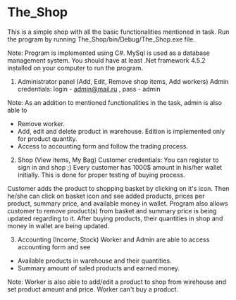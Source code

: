 # The_Shop

This is a simple shop with all the basic functionalities mentioned in task.
Run the program by running The_Shop/bin/Debug/The_Shop.exe file.

Note: Program is implemented using C#. MySql is used as a database management system.
You should have at least .Net framework 4.5.2 installed on your computer to run the program.

1) Administrator panel (Add, Edit, Remove shop items, Add workers)
Admin credentials: login - admin@mail.ru , pass - admin

Note: As an addition to mentioned functionalities in the task, admin is also able to
* Remove worker.
* Add, edit and delete product in warehouse. Edition is implemented only for product quantity.
* Access to accounting form and follow the trading process.

2) Shop (View items, My Bag)
Customer credentials: You can register to sign in and shop ;)
Every customer has 1000$ amount in his/her wallet initially. This is done for proper testing of buying process.

Customer adds the product to shopping basket by clicking on it's icon.
Then he/she can click on basket icon and see added products, prices per product, summary price, and available money in wallet.
Program also allows customer to remove product(s) from basket and summary price is being updated regarding to it.
After buying products, their quantities in shop and money in wallet are being updated.

3) Accounting (Income, Stock)
Worker and Admin are able to access accounting form and see
* Available products in warehouse and their quantities.
* Summary amount of saled products and earned money.

Note: Worker is also able to add/edit a product to shop from wirehouse and set product amount and price.
Worker can't buy a product.
